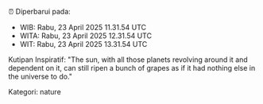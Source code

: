 ⏰ Diperbarui pada:
- WIB: Rabu, 23 April 2025 11.31.54 UTC
- WITA: Rabu, 23 April 2025 12.31.54 UTC
- WIT: Rabu, 23 April 2025 13.31.54 UTC

Kutipan Inspiratif:
"The sun, with all those planets revolving around it and dependent on it, can still ripen a bunch of grapes as if it had nothing else in the universe to do."


Kategori: nature

